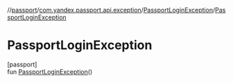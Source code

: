 //[passport](../../../index.md)/[com.yandex.passport.api.exception](../index.md)/[PassportLoginException](index.md)/[PassportLoginException](-passport-login-exception.md)

# PassportLoginException

[passport]\
fun [PassportLoginException](-passport-login-exception.md)()
